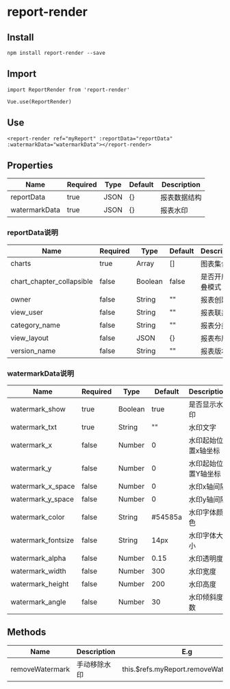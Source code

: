 <!--
 * @Author: dengyue.wang
 * @Date: 2020-04-25 08:15:57
 * @LastEditors: dengyue.wang
 * @LastEditTime: 2020-05-13 15:38:52
 -->
# report-render

## Install
```
npm install report-render --save
```

## Import
```
import ReportRender from 'report-render'

Vue.use(ReportRender)

```

## Use
```
<report-render ref="myReport" :reportData="reportData" :watermarkData="watermarkData"></report-render>

```
## Properties

| Name          | Required | Type | Default | Description  |
|---------------|----------|------|---------|--------------|
| reportData    | true     | JSON | {}      | 报表数据结构 |
| watermarkData | true     | JSON | {}      | 报表水印     |

### reportData说明

| Name                      | Required | Type    | Default | Description      |
|---------------------------|----------|---------|---------|------------------|
| charts                    | true     | Array   | []      | 图表集合         |
| chart_chapter_collapsible | false    | Boolean | false   | 是否开启折叠模式 |
| owner                     | false    | String  | ""      | 报表创建人       |
| view_user                 | false    | String  | ""      | 报表联系人       |
| category_name             | false    | String  | ""      | 报表分类         |
| view_layout               | false    | JSON    | {}      | 报表布局         |
| version_name              | false    | String  | ""      | 报表版本         |


### watermarkData说明

| Name               | Required | Type    | Default | Description         |
|--------------------|----------|---------|---------|---------------------|
| watermark_show     | true     | Boolean | true    | 是否显示水印        |
| watermark_txt      | true     | String  | ""      | 水印文字            |
| watermark_x        | false    | Number  | 0       | 水印起始位置x轴坐标 |
| watermark_y        | false    | Number  | 0       | 水印起始位置Y轴坐标 |
| watermark_x_space  | false    | Number  | 0       | 水印x轴间隔         |
| watermark_y_space  | false    | Number  | 0       | 水印y轴间隔         |
| watermark_color    | false    | String  | #54585a | 水印字体颜色        |
| watermark_fontsize | false    | String  | 14px    | 水印字体大小        |
| watermark_alpha    | false    | Number  | 0.15    | 水印透明度          |
| watermark_width    | false    | Number  | 300     | 水印宽度            |
| watermark_height   | false    | Number  | 200     | 水印高度            |
| watermark_angle    | false    | Number  | 30      | 水印倾斜度数        |


## Methods

| Name            | Description  | E.g                                   |
|-----------------|--------------|---------------------------------------|
| removeWatermark | 手动移除水印 | this.$refs.myReport.removeWatermark() |



